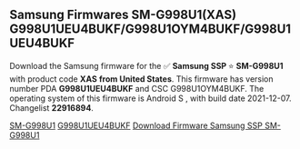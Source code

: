 <h2>Samsung Firmwares SM-G998U1(XAS) G998U1UEU4BUKF/G998U1OYM4BUKF/G998U1UEU4BUKF</h2>
Download the Samsung firmware for the ✅ <strong>Samsung SSP </strong> ⭐ <strong>SM-G998U1</strong> with product code <strong>XAS</strong> <strong> from United States</strong>. This firmware has version number PDA <strong>G998U1UEU4BUKF</strong> and CSC G998U1OYM4BUKF. The operating system of this firmware is Android S , with build date 2021-12-07. Changelist <strong>22916894</strong>.


[SM-G998U1](https://samfirm.shop/samsung/model/SM-G998U1)
[G998U1UEU4BUKF](https://samfirm.shop/samsung/pda/G998U1UEU4BUKF)
[Download Firmware Samsung SSP SM-G998U1](https://samfirm.shop/samsung/firmware/480780)
